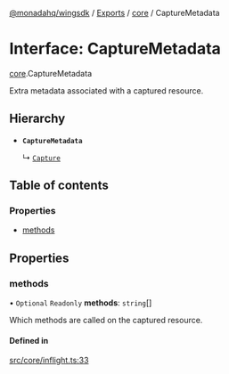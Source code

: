 [@monadahq/wingsdk](../README.md) / [Exports](../modules.md) / [core](../modules/core.md) / CaptureMetadata

# Interface: CaptureMetadata

[core](../modules/core.md).CaptureMetadata

Extra metadata associated with a captured resource.

## Hierarchy

- **`CaptureMetadata`**

  ↳ [`Capture`](core.Capture.md)

## Table of contents

### Properties

- [methods](core.CaptureMetadata.md#methods)

## Properties

### methods

• `Optional` `Readonly` **methods**: `string`[]

Which methods are called on the captured resource.

#### Defined in

[src/core/inflight.ts:33](https://github.com/monadahq/winglang/blob/438eedb/libs/wingsdk/src/core/inflight.ts#L33)
